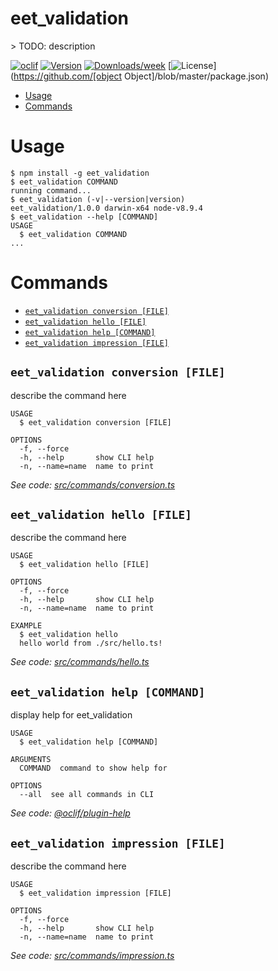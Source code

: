 eet_validation
==============

&gt; TODO: description

[![oclif](https://img.shields.io/badge/cli-oclif-brightgreen.svg)](https://oclif.io)
[![Version](https://img.shields.io/npm/v/eet_validation.svg)](https://npmjs.org/package/eet_validation)
[![Downloads/week](https://img.shields.io/npm/dw/eet_validation.svg)](https://npmjs.org/package/eet_validation)
[![License](https://img.shields.io/npm/l/eet_validation.svg)](https://github.com/[object Object]/blob/master/package.json)

<!-- toc -->
* [Usage](#usage)
* [Commands](#commands)
<!-- tocstop -->
# Usage
<!-- usage -->
```sh-session
$ npm install -g eet_validation
$ eet_validation COMMAND
running command...
$ eet_validation (-v|--version|version)
eet_validation/1.0.0 darwin-x64 node-v8.9.4
$ eet_validation --help [COMMAND]
USAGE
  $ eet_validation COMMAND
...
```
<!-- usagestop -->
# Commands
<!-- commands -->
* [`eet_validation conversion [FILE]`](#eet-validation-conversion-file)
* [`eet_validation hello [FILE]`](#eet-validation-hello-file)
* [`eet_validation help [COMMAND]`](#eet-validation-help-command)
* [`eet_validation impression [FILE]`](#eet-validation-impression-file)

## `eet_validation conversion [FILE]`

describe the command here

```
USAGE
  $ eet_validation conversion [FILE]

OPTIONS
  -f, --force
  -h, --help       show CLI help
  -n, --name=name  name to print
```

_See code: [src/commands/conversion.ts](https://github.com/optimizely/javascript-sdk/blob/v1.0.0/src/commands/conversion.ts)_

## `eet_validation hello [FILE]`

describe the command here

```
USAGE
  $ eet_validation hello [FILE]

OPTIONS
  -f, --force
  -h, --help       show CLI help
  -n, --name=name  name to print

EXAMPLE
  $ eet_validation hello
  hello world from ./src/hello.ts!
```

_See code: [src/commands/hello.ts](https://github.com/optimizely/javascript-sdk/blob/v1.0.0/src/commands/hello.ts)_

## `eet_validation help [COMMAND]`

display help for eet_validation

```
USAGE
  $ eet_validation help [COMMAND]

ARGUMENTS
  COMMAND  command to show help for

OPTIONS
  --all  see all commands in CLI
```

_See code: [@oclif/plugin-help](https://github.com/oclif/plugin-help/blob/v2.1.3/src/commands/help.ts)_

## `eet_validation impression [FILE]`

describe the command here

```
USAGE
  $ eet_validation impression [FILE]

OPTIONS
  -f, --force
  -h, --help       show CLI help
  -n, --name=name  name to print
```

_See code: [src/commands/impression.ts](https://github.com/optimizely/javascript-sdk/blob/v1.0.0/src/commands/impression.ts)_
<!-- commandsstop -->
